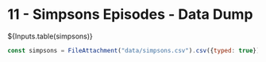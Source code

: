 # 11 - Simpsons Episodes - Data Dump


 <div class="card" style="padding: 0;">
    ${Inputs.table(simpsons)}
  </div>

```js 
const simpsons = FileAttachment("data/simpsons.csv").csv({typed: true})
```


